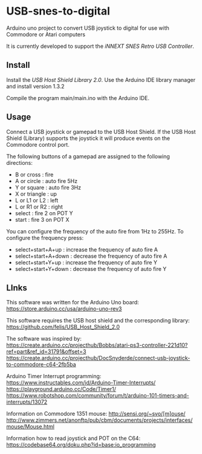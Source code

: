 # USB-snes-to-digital
Arduino uno project to convert USB joystick to digital for use with Commodore or Atari computers

It is currently developed to support the _iNNEXT SNES Retro USB
Controller_.

## Install

Install the _USB Host Shield Library 2.0_.
Use the Arduino IDE library manager and install version 1.3.2

Compile the program main/main.ino with the Arduino IDE.

## Usage

Connect a USB joystick or gamepad to the USB Host Shield.
If the USB Host Shield (Library) supports the joystick it will produce
events on the Commodore control port.

The following buttons of a gamepad are assigned to the following
directions:

- B or cross : fire
- A or circle : auto fire 5Hz
- Y or square : auto fire 3Hz
- X or triangle : up
- L or L1 or L2 : left
- L or R1 or R2 : right
- select : fire 2 on POT Y
- start : fire 3 on POT X

You can configure the frequency of the auto fire from 1Hz to 255Hz.
To configure the frequency press:
- select+start+A+up : increase the frequency of auto fire A
- select+start+A+down : decrease the frequency of auto fire A
- select+start+Y+up : increase the frequency of auto fire Y
- select+start+Y+down : decrease the frequency of auto fire Y

## LInks

This software was written for the Arduino Uno board:
https://store.arduino.cc/usa/arduino-uno-rev3

This software requires the USB host shield and the corresponding
library:
https://github.com/felis/USB_Host_Shield_2.0

The software was inspired by:
https://create.arduino.cc/projecthub/Bobbs/atari-ps3-controller-221d10?ref=part&ref_id=31791&offset=3
https://create.arduino.cc/projecthub/DocSnyderde/connect-usb-joystick-to-commodore-c64-2fb5ba

Arduino Timer Interrupt programming:
https://www.instructables.com/id/Arduino-Timer-Interrupts/
https://playground.arduino.cc/Code/Timer1/
https://www.robotshop.com/community/forum/t/arduino-101-timers-and-interrupts/13072

Information on Commodore 1351 mouse:
http://sensi.org/~svo/[m]ouse/
http://www.zimmers.net/anonftp/pub/cbm/documents/projects/interfaces/mouse/Mouse.html

Information how to read joystick and POT on the C64:
https://codebase64.org/doku.php?id=base:io_programming
